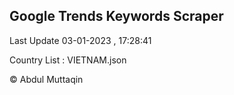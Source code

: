 

## Google Trends Keywords Scraper 
 
Last Update 03-01-2023 , 17:28:41

Country List :
VIETNAM.json



© Abdul Muttaqin 
